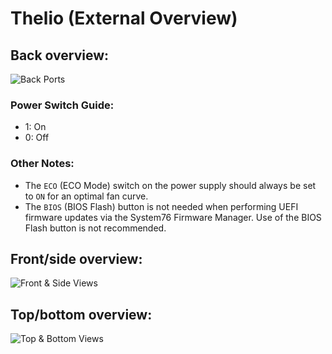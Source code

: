 # Thelio (External Overview)

## Back overview:

![Back Ports](./img/ports-back.webp)

### Power Switch Guide:

- 1: On
- 0: Off

### Other Notes:

- The `ECO` (ECO Mode) switch on the power supply should always be set to `ON` for an optimal fan curve.
- The `BIOS` (BIOS Flash) button is not needed when performing UEFI firmware updates via the System76 Firmware Manager. Use of the BIOS Flash button is not recommended.

## Front/side overview:

![Front & Side Views](./img/ports-front-sides.webp)

## Top/bottom overview:

![Top & Bottom Views](./img/ports-top-bottom.webp)
